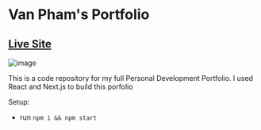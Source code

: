 # Van Pham's Portfolio

## [Live Site](https://vanpham-portfolio.netlify.app/)

![image](https://user-images.githubusercontent.com/69407832/154780119-affd9d55-2636-4668-a6e9-e39ca829e46f.png)


This is a code repository for my full Personal Development Portfolio. I used React and Next.js to build this porfolio

Setup:
- run ```npm i && npm start```
